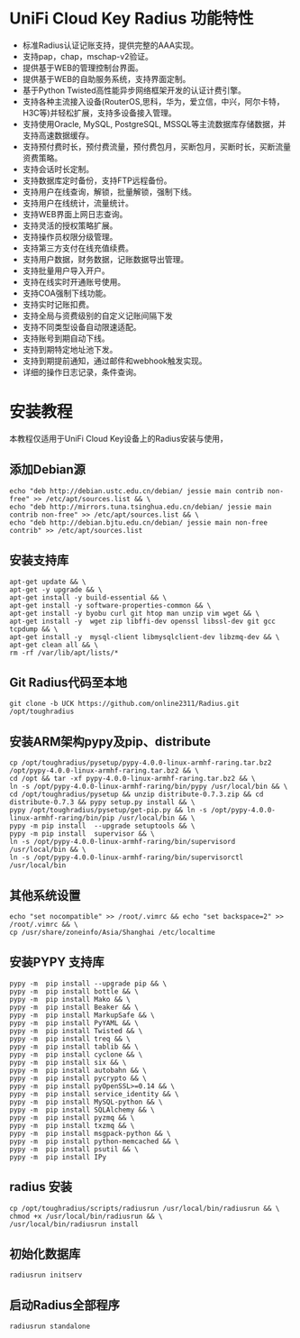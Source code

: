 # UniFi Cloud Key Radius 功能特性

- 标准Radius认证记账支持，提供完整的AAA实现。
- 支持pap，chap，mschap-v2验证。
- 提供基于WEB的管理控制台界面。
- 提供基于WEB的自助服务系统，支持界面定制。
- 基于Python Twisted高性能异步网络框架开发的认证计费引擎。
- 支持各种主流接入设备(RouterOS,思科，华为，爱立信，中兴，阿尔卡特，H3C等)并轻松扩展，支持多设备接入管理。
- 支持使用Oracle, MySQL, PostgreSQL, MSSQL等主流数据库存储数据，并支持高速数据缓存。
- 支持预付费时长，预付费流量，预付费包月，买断包月，买断时长，买断流量资费策略。
- 支持会话时长定制。
- 支持数据库定时备份，支持FTP远程备份。
- 支持用户在线查询，解锁，批量解锁，强制下线。
- 支持用户在线统计，流量统计。
- 支持WEB界面上网日志查询。
- 支持灵活的授权策略扩展。
- 支持操作员权限分级管理。
- 支持第三方支付在线充值续费。
- 支持用户数据，财务数据，记账数据导出管理。
- 支持批量用户导入开户。
- 支持在线实时开通账号使用。
- 支持COA强制下线功能。
- 支持实时记账扣费。
- 支持全局与资费级别的自定义记账间隔下发
- 支持不同类型设备自动限速适配。
- 支持账号到期自动下线。
- 支持到期特定地址池下发。
- 支持到期提前通知，通过邮件和webhook触发实现。
- 详细的操作日志记录，条件查询。

# 安装教程
本教程仅适用于UniFi Cloud Key设备上的Radius安装与使用，
	
## 添加Debian源
	echo "deb http://debian.ustc.edu.cn/debian/ jessie main contrib non-free" >> /etc/apt/sources.list && \
	echo "deb http://mirrors.tuna.tsinghua.edu.cn/debian/ jessie main contrib non-free" >> /etc/apt/sources.list && \
	echo "deb http://debian.bjtu.edu.cn/debian/ jessie main non-free contrib" >> /etc/apt/sources.list 

## 安装支持库
	apt-get update && \
	apt-get -y upgrade && \
	apt-get install -y build-essential && \
	apt-get install -y software-properties-common && \
	apt-get install -y byobu curl git htop man unzip vim wget && \
	apt-get install -y  wget zip libffi-dev openssl libssl-dev git gcc tcpdump && \
	apt-get install -y  mysql-client libmysqlclient-dev libzmq-dev && \
	apt-get clean all && \
	rm -rf /var/lib/apt/lists/*
  
## Git Radius代码至本地
	git clone -b UCK https://github.com/online2311/Radius.git /opt/toughradius

## 安装ARM架构pypy及pip、distribute
	cp /opt/toughradius/pysetup/pypy-4.0.0-linux-armhf-raring.tar.bz2 /opt/pypy-4.0.0-linux-armhf-raring.tar.bz2 && \
	cd /opt && tar -xf pypy-4.0.0-linux-armhf-raring.tar.bz2 && \
    ln -s /opt/pypy-4.0.0-linux-armhf-raring/bin/pypy /usr/local/bin && \
   	cd /opt/toughradius/pysetup && unzip distribute-0.7.3.zip && cd distribute-0.7.3 && pypy setup.py install && \
	pypy /opt/toughradius/pysetup/get-pip.py && ln -s /opt/pypy-4.0.0-linux-armhf-raring/bin/pip /usr/local/bin && \
	pypy -m pip install  --upgrade setuptools && \
	pypy -m pip install  supervisor && \
	ln -s /opt/pypy-4.0.0-linux-armhf-raring/bin/supervisord /usr/local/bin && \
    ln -s /opt/pypy-4.0.0-linux-armhf-raring/bin/supervisorctl /usr/local/bin

## 其他系统设置
	echo "set nocompatible" >> /root/.vimrc && echo "set backspace=2" >> /root/.vimrc && \
	cp /usr/share/zoneinfo/Asia/Shanghai /etc/localtime

## 安装PYPY 支持库
	pypy -m  pip install --upgrade pip && \
	pypy -m  pip install bottle && \
	pypy -m  pip install Mako && \
	pypy -m  pip install Beaker && \
	pypy -m  pip install MarkupSafe && \
	pypy -m  pip install PyYAML && \
	pypy -m  pip install Twisted && \
	pypy -m  pip install treq && \
	pypy -m  pip install tablib && \
	pypy -m  pip install cyclone && \
	pypy -m  pip install six && \
	pypy -m  pip install autobahn && \
	pypy -m  pip install pycrypto && \
	pypy -m  pip install pyOpenSSL>=0.14 && \
	pypy -m  pip install service_identity && \
	pypy -m  pip install MySQL-python && \
	pypy -m  pip install SQLAlchemy && \
	pypy -m  pip install pyzmq && \
	pypy -m  pip install txzmq && \
	pypy -m  pip install msgpack-python && \
	pypy -m  pip install python-memcached && \
	pypy -m  pip install psutil && \
	pypy -m  pip install IPy
	

## radius 安装

	cp /opt/toughradius/scripts/radiusrun /usr/local/bin/radiusrun && \
	chmod +x /usr/local/bin/radiusrun && \
	/usr/local/bin/radiusrun install

## 初始化数据库
	radiusrun initserv

##  启动Radius全部程序
	radiusrun standalone



